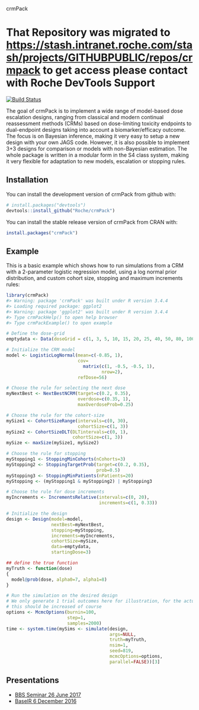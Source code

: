 
<!-- README.md is generated from README.Rmd. Please edit that file -->
crmPack

That Repository was migrated to https://stash.intranet.roche.com/stash/projects/GITHUBPUBLIC/repos/crmpack to get access please contact with Roche DevTools Support 
=======

[![Build Status](https://travis-ci.org/Roche/crmPack.svg?branch=master)](https://travis-ci.org/Roche/crmPack/)

The goal of crmPack is to implement a wide range of model-based dose escalation designs, ranging from classical and modern continual reassessment methods (CRMs) based on dose-limiting toxicity endpoints to dual-endpoint designs taking into account a biomarker/efficacy outcome. The focus is on Bayesian inference, making it very easy to setup a new design with your own JAGS code. However, it is also possible to implement 3+3 designs for comparison or models with non-Bayesian estimation. The whole package is written in a modular form in the S4 class system, making it very flexible for adaptation to new models, escalation or stopping rules.

Installation
------------

You can install the development version of crmPack from github with:

``` r
# install.packages("devtools")
devtools::install_github("Roche/crmPack")
```

You can install the stable release version of crmPack from CRAN with:

``` r
install.packages("crmPack")
```

Example
-------

This is a basic example which shows how to run simulations from a CRM with a 2-parameter logistic regression model, using a log normal prior distribution, and custom cohort size, stopping and maximum increments rules:

``` r
library(crmPack)
#> Warning: package 'crmPack' was built under R version 3.4.4
#> Loading required package: ggplot2
#> Warning: package 'ggplot2' was built under R version 3.4.4
#> Type crmPackHelp() to open help browser
#> Type crmPackExample() to open example

# Define the dose-grid
emptydata <- Data(doseGrid = c(1, 3, 5, 10, 15, 20, 25, 40, 50, 80, 100))

# Initialize the CRM model 
model <- LogisticLogNormal(mean=c(-0.85, 1),
                           cov=
                             matrix(c(1, -0.5, -0.5, 1),
                                    nrow=2),
                           refDose=56)

# Choose the rule for selecting the next dose 
myNextBest <- NextBestNCRM(target=c(0.2, 0.35),
                           overdose=c(0.35, 1),
                           maxOverdoseProb=0.25)

# Choose the rule for the cohort-size 
mySize1 <- CohortSizeRange(intervals=c(0, 30),
                           cohortSize=c(1, 3))
mySize2 <- CohortSizeDLT(DLTintervals=c(0, 1),
                         cohortSize=c(1, 3))
mySize <- maxSize(mySize1, mySize2)

# Choose the rule for stopping
myStopping1 <- StoppingMinCohorts(nCohorts=3)
myStopping2 <- StoppingTargetProb(target=c(0.2, 0.35),
                                  prob=0.5)
myStopping3 <- StoppingMinPatients(nPatients=20)
myStopping <- (myStopping1 & myStopping2) | myStopping3

# Choose the rule for dose increments
myIncrements <- IncrementsRelative(intervals=c(0, 20),
                                   increments=c(1, 0.33))

# Initialize the design
design <- Design(model=model,
                 nextBest=myNextBest,
                 stopping=myStopping,
                 increments=myIncrements,
                 cohortSize=mySize,
                 data=emptydata,
                 startingDose=3)

## define the true function
myTruth <- function(dose)
{
  model@prob(dose, alpha0=7, alpha1=8)
}

# Run the simulation on the desired design
# We only generate 1 trial outcomes here for illustration, for the actual study 
# this should be increased of course
options <- McmcOptions(burnin=100,
                       step=1,
                       samples=2000)
time <- system.time(mySims <- simulate(design,
                                       args=NULL,
                                       truth=myTruth,
                                       nsim=1,
                                       seed=819,
                                       mcmcOptions=options,
                                       parallel=FALSE))[3]
```

Presentations
-------------

-   [BBS Seminar 26 June 2017](http://bbs.ceb-institute.org/wp-content/uploads/2017/07/BBS-dose-escalation-Sabanes-26-June-2017-v2.pdf)
-   [BaselR 6 December 2016](https://drive.google.com/open?id=148Ww7LVLBEKEHnWrISWzEchIkWahSjLE)
